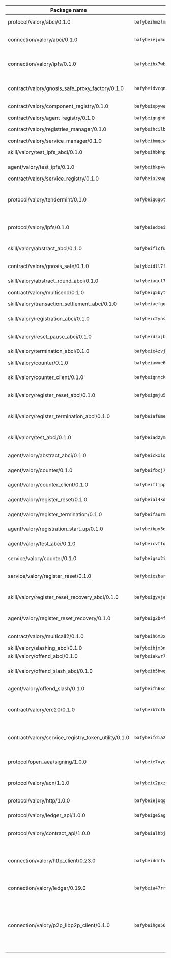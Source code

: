 | Package name                                                  | Package hash                                                  | Description                                                                                                                |
| ------------------------------------------------------------- | ------------------------------------------------------------- | -------------------------------------------------------------------------------------------------------------------------- |
| protocol/valory/abci/0.1.0                                    | `bafybeihmzlmmb4pdo3zkhg6ehuyaa4lhw7bfpclln2o2z7v3o6fcep26iu` | A protocol for ABCI requests and responses.                                                                                |
| connection/valory/abci/0.1.0                                  | `bafybeiejo5uyurbmafretedivyci2ktastxclbmgrkwcwc2yt36jftyqgm` | connection to wrap communication with an ABCI server.                                                                      |
| connection/valory/ipfs/0.1.0                                  | `bafybeihx7wb5hngjobw2salzqqryrhxvmxfuw7o2npjyqd2talmh2flqeq` | A connection responsible for uploading and downloading files from IPFS.                                                    |
| contract/valory/gnosis_safe_proxy_factory/0.1.0               | `bafybeidvcgnbbmjtha6tl7st2ysna2l3iiqfhnzjfasyvml5unecozeeka` | Gnosis Safe proxy factory (GnosisSafeProxyFactory) contract                                                                |
| contract/valory/component_registry/0.1.0                      | `bafybeiepywewigowj533f55orx7oys3kk5lgdc247p2267scqfyp4gnqle` | Component registry contract                                                                                                |
| contract/valory/agent_registry/0.1.0                          | `bafybeignghdk7oqvyg722gz66tbuj2vj4vkatguj4b6lf5fqzqxkktcke4` | Agent registry contract                                                                                                    |
| contract/valory/registries_manager/0.1.0                      | `bafybeihcilb27ekgoplmc43iog2zrus63fufql4rly2umbuj573nu3zpg4` | Registries Manager contract                                                                                                |
| contract/valory/service_manager/0.1.0                         | `bafybeibmqewfh5wnayopneyv4vx35n5k7loavzmcazyevntdoskw7vasom` | Service Manager contract                                                                                                   |
| skill/valory/test_ipfs_abci/0.1.0                             | `bafybeihbkhp3avzox2m6nxocowt5rdtuncljjgvixzbqvu76mqdmzx3mha` | IPFS e2e testing application.                                                                                              |
| agent/valory/test_ipfs/0.1.0                                  | `bafybeibkp4vsjnbixwo5gmovhri7cpct5ftgkkyn2huhc56kzqajorhbt4` | Agent for testing the ABCI connection.                                                                                     |
| contract/valory/service_registry/0.1.0                        | `bafybeia2swgpmczn3iykmptigabklk2eqbqxzhmbnunq3givmjygvmgtbm` | Service Registry contract                                                                                                  |
| protocol/valory/tendermint/0.1.0                              | `bafybeig6g6twajlwssfbfp5rlnu5mwzuu5kgak5cs4fich7rlkx6whesnu` | A protocol for communication between two AEAs to share tendermint configuration details.                                   |
| protocol/valory/ipfs/0.1.0                                    | `bafybeiedxeismnx3k5ty4mvvhlqideixlhqmi5mtcki4lxqfa7uqh7p33u` | A protocol specification for IPFS requests and responses.                                                                  |
| skill/valory/abstract_abci/0.1.0                              | `bafybeiflcfufixmsrhobf56bn5745m2iipcfqyulwk2qegtnagb3kvaaxi` | The abci skill provides a template of an ABCI application.                                                                 |
| contract/valory/gnosis_safe/0.1.0                             | `bafybeidll7frtdsq2ckiluazkwk4zpkp7natt4kdejjehwvykqwzyuf6ei` | Gnosis Safe (GnosisSafeL2) contract                                                                                        |
| skill/valory/abstract_round_abci/0.1.0                        | `bafybeiaqcl7h2famylusiffigwem7tevkcsyocdu5xd42jkmgq6kvowzgq` | abstract round-based ABCI application                                                                                      |
| contract/valory/multisend/0.1.0                               | `bafybeig5byt5urg2d2bsecufxe5ql7f4mezg3mekfleeh32nmuusx66p4y` | MultiSend contract                                                                                                         |
| skill/valory/transaction_settlement_abci/0.1.0                | `bafybeiaefgqbs7zsn5xe5kdwrujj7ivygkn3ujpw6crnvi3knvxw75qmja` | ABCI application for transaction settlement.                                                                               |
| skill/valory/registration_abci/0.1.0                          | `bafybeic2ynseiak7jpta7jfwuqwyp453b4p7lolr4wihxmpn633uekv5am` | ABCI application for common apps.                                                                                          |
| skill/valory/reset_pause_abci/0.1.0                           | `bafybeidzajbe3erygeh2xbd6lrjv7nsptznjuzrt24ykgvhgotdeyhfnba` | ABCI application for resetting and pausing app executions.                                                                 |
| skill/valory/termination_abci/0.1.0                           | `bafybeie4zvjfxvdu7qrulmur3chpjz3kpj5m4bjsxvpk4gvj5zbyyayfaa` | Termination skill.                                                                                                         |
| skill/valory/counter/0.1.0                                    | `bafybeiawxe6jzr3syyo52k3s552pujo2z4uv7ljjiblcalinjnise5suk4` | The ABCI Counter application example.                                                                                      |
| skill/valory/counter_client/0.1.0                             | `bafybeignmckuvyuzvnwuhuor7oewy6yu7mpqht6ot46tznwujj5uu5ghc4` | A client for the ABCI counter application.                                                                                 |
| skill/valory/register_reset_abci/0.1.0                        | `bafybeigmju5fnvqkzcuqfhvg76vhs7gzfse7zy25r3stlimzmcb4e4g5jm` | ABCI application for dummy skill that registers and resets                                                                 |
| skill/valory/register_termination_abci/0.1.0                  | `bafybeiaf6mertm67fqjllva7fsix5lma47hkmlw6hujh3fsbe2pqs2ndey` | ABCI application for dummy skill that registers and resets                                                                 |
| skill/valory/test_abci/0.1.0                                  | `bafybeiadzymsgkvs4fv7ne3robocgu2vl7aeo2i6j2nzkcg343i52upepe` | ABCI application for testing the ABCI connection.                                                                          |
| agent/valory/abstract_abci/0.1.0                              | `bafybeickxiqlvrj6peewaawtgycaaejioivxcj7priwdn4bfxodd2bheda` | The abstract ABCI AEA - for testing purposes only.                                                                         |
| agent/valory/counter/0.1.0                                    | `bafybeifbcj7u63sukyss3tyjpiqktekjrkjkhlj4qkcoy3tth4smj4ddki` | The ABCI Counter example as an AEA                                                                                         |
| agent/valory/counter_client/0.1.0                             | `bafybeiflippzeakw35jhoih6fremphknicrf46cwx7jbgmelcmuxdrweky` | The ABCI Counter example as an AEA                                                                                         |
| agent/valory/register_reset/0.1.0                             | `bafybeial4kdvb2jp66fe4vas3yq44vgok3nxecgcq4wx3fqce46cdsvtpi` | Register reset to replicate Tendermint issue.                                                                              |
| agent/valory/register_termination/0.1.0                       | `bafybeifaurmm7cssaxqll653tpde42o7f6cs6v7iuleq7adzcxohljeoay` | Register terminate to test the termination feature.                                                                        |
| agent/valory/registration_start_up/0.1.0                      | `bafybeibpy3eyzd4wnrz25ysho4y5w26mmj43eri33l56cxssetceebx3iy` | Registration start-up ABCI example.                                                                                        |
| agent/valory/test_abci/0.1.0                                  | `bafybeicvtfqkueialqsyenkj7x7ccyfzg4cldb3qqx5722nxw3tjnelhlm` | Agent for testing the ABCI connection.                                                                                     |
| service/valory/counter/0.1.0                                  | `bafybeigsx2it4hvwme73yjwttqwm6ff526z7xd4jw64zsgnxfegqjtss6y` | A set of agents incrementing a counter                                                                                     |
| service/valory/register_reset/0.1.0                           | `bafybeiezbar6wbmx4t2w2u32vg5y756x7zlwaf5anovjbjunuupj2tjgkq` | Test and debug tendermint reset mechanism.                                                                                 |
| skill/valory/register_reset_recovery_abci/0.1.0               | `bafybeigyvjamojtgmpmjlp6aedycwew55hew3rfrtewphzumxgap224ofm` | ABCI application for dummy skill that registers and resets                                                                 |
| agent/valory/register_reset_recovery/0.1.0                    | `bafybeig2b4ffseebdjivfb6gevshwwa2yklnvd2jzorznbd6wxercb6bca` | Agent to showcase hard reset as a recovery mechanism.                                                                      |
| contract/valory/multicall2/0.1.0                              | `bafybeih6m3xj47t4z4r6a4oi4n7wlg7os6wqkrhyz3xg6j3eghqwryg5de` | The MakerDAO multicall2 contract.                                                                                          |
| skill/valory/slashing_abci/0.1.0                              | `bafybeibjm3njj5d3nqw2ssjhbzfav35kd4zv3w3rzc64zz6qho745ggzpa` | Slashing skill.                                                                                                            |
| skill/valory/offend_abci/0.1.0                                | `bafybeiakwr7scmopjq4luxih2lvcaxxk7bmjvs2zx4p56ayk3opwaxjcpi` | Offend ABCI application.                                                                                                   |
| skill/valory/offend_slash_abci/0.1.0                          | `bafybeib5hwqjr4fc6rhm634xyzcbv33ida3c64rwq52o6rbz3edirzbyli` | ABCI application used in order to test the slashing abci                                                                   |
| agent/valory/offend_slash/0.1.0                               | `bafybeifh6xc2nnwe6ffhkyndi3wy6f3fmevackus6d5cg5jchyw2dcckr4` | Offend and slash to test the slashing feature.                                                                             |
| contract/valory/erc20/0.1.0                                   | `bafybeib7ctk3deleyxayrqvropewefr2muj4kcqe3t3wscak25bjmxnqwe` | The scaffold contract scaffolds a contract to be implemented by the developer.                                             |
| contract/valory/service_registry_token_utility/0.1.0          | `bafybeifdia2y5546tvk6xzxeaqzf2n5n7dutj2hdzbgenxohaqhjtnjqm4` | The scaffold contract scaffolds a contract to be implemented by the developer.                                             |
| protocol/open_aea/signing/1.0.0                               | `bafybeie7xyems76v5b4wc2lmaidcujizpxfzjnnwdeokmhje53g7ym25ii` | A protocol for communication between skills and decision maker.                                                            |
| protocol/valory/acn/1.1.0                                     | `bafybeic2pxzfc3voxl2ejhcqyf2ehm4wm5gxvgx7bliloiqi2uppmq6weu` | The protocol used for envelope delivery on the ACN.                                                                        |
| protocol/valory/http/1.0.0                                    | `bafybeiejoqgv7finfxo3rcvvovrlj5ccrbgxodjq43uo26ylpowsa3llfe` | A protocol for HTTP requests and responses.                                                                                |
| protocol/valory/ledger_api/1.0.0                              | `bafybeige5agrztgzfevyglf7mb4o7pzfttmq4f6zi765y4g2zvftbyowru` | A protocol for ledger APIs requests and responses.                                                                         |
| protocol/valory/contract_api/1.0.0                            | `bafybeialhbjvwiwcnqq3ysxcyemobcbie7xza66gaofcvla5njezkvhcka` | A protocol for contract APIs requests and responses.                                                                       |
| connection/valory/http_client/0.23.0                          | `bafybeiddrfvomrmgvh5yuv2coq7ci72wcdf663stayi3m5aawnj4srggce` | The HTTP_client connection that wraps a web-based client connecting to a RESTful API specification.                        |
| connection/valory/ledger/0.19.0                               | `bafybeia47rr37ianvwsh77tjjpv3nwif5sywhhy2fbdshnz4a2icwln76a` | A connection to interact with any ledger API and contract API.                                                             |
| connection/valory/p2p_libp2p_client/0.1.0                     | `bafybeihge56dn3xep2dzomu7rtvbgo4uc2qqh7ljl3fubqdi2lq44gs5lq` | The libp2p client connection implements a tcp connection to a running libp2p node as a traffic delegate to send/receive envelopes to/from agents in the DHT. |
